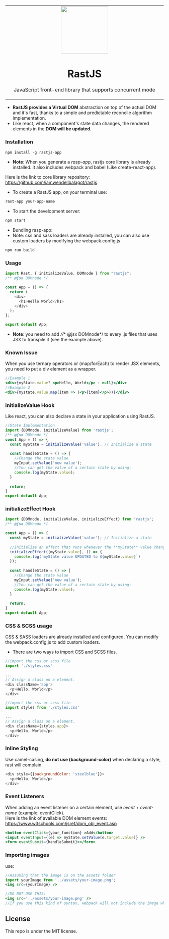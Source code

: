 <table align="center"><tr><td align="center" width="9999">
<img src="https://drive.google.com/uc?export=view&id=1kybX7EAbhNyDJN03ORD82tpvThHwJch5" height="150" align='center' />

# RastJS
JavaScript front-end library that supports concurrent mode
</td></tr></table>

  * **RastJS provides a Virtual DOM** abstraction on top of the actual DOM and it's fast, thanks to a simple and predictable reconcile algorithm implementation.
  * Like react, when a component's state data changes, the rendered elements in the **DOM will be updated**.
  
### Installation

``` js
npm install -g rastjs-app
```
* **Note**: When you generate a *rasp-app*, rastjs core library is already installed. it also includes webpack and babel (Like create-react-app).<br/>

Here is the link to core library repository: https://github.com/iamwendellbalagot/rastjs <br/>


  * To create a RastJS app, on your terminal use: 
 ``` js
 rast-app your-app-name
 ```
   * To start the development server: 
 ``` js
 npm start
 ```
 
   * Bundling rasp-app:
   * Note: css and sass loaders are already installed, you can also use custom loaders by modifying the webpack.config.js
 ``` js
 npm run build
 ```
 
### Usage
``` js
import Rast, { initializeValue, DOMnode } from "rastjs";
/** @jsx DOMnode */

const App = () => {
  return (
    <div>
      <h1>Hello World</h1>
    </div>
  );
};

export default App;

```
  * **Note**: you need to add *//** @jsx DOMnode*/ to every .js files that uses JSX to transpile it (see the example above).
### Known Issue
When you use ternary operators or (map/forEach) to render JSX elements, you need to put a div element as a wrapper.
``` jsx
//Example 1
<div>{myState.value? <p>Hello, World</p> : null}</div>
//Example 2
<div>{mystate.value.map(item => (<p>{item}</p>))}</div>
```
### initializeValue Hook
Like react, you can also declare a state in your application using RastJS.

``` js
//State Implementation
import {DOMnode, initializeValue} from 'rastjs';
/** @jsx DOMnode */
const App = () => {
  const myState = initializeValue('value'); // Initialize a state
  
  const handleState = () => {
    //Change the state value
    myInput.setValue('new value');
    //You can get the value of a certain state by using:
    console.log(myState.value);
  }
  
  return;
}
export default App;
```

### initializeEffect Hook
``` js
import {DOMnode, initializeValue, initializeEffect} from 'rastjs';
/** @jsx DOMnode */ 

const App = () => {
  const myState = initializeValue('value'); // Initialize a state
  
  //Initialize an effect that runs whenever the **myState** value changes.
  initializeEffect([myState.value], () => {
    console.log(`myState value UPDATED to ${myState.value}`)
  });
  
  const handleState = () => {
    //Change the state value
    myInput.setValue('new value');
    //You can get the value of a certain state by using:
    console.log(myState.value);
  }
  
  return;
}
export default App;
```
### CSS & SCSS usage
CSS & SASS loaders are already installed and configured. You can modify the webpack.config.js to add custom loaders.<br/>
 * There are two ways to import CSS and SCSS files.
``` js
//import the css or scss file
import './styles.css'

...
// Assign a class on a element.
<div className='app'>
  <p>Hello, World</p>
</div>
```

``` js
//import the css or scss file
import styles from './styles.css'

...
// Assign a class on a element.
<div className={styles.app}>
  <p>Hello, World</p>
</div>
```
### Inline Styling
Use camel-casing, **do not use (background-color)** when declaring a style, rast will complain.
``` js
<div style={{backgroundColor: 'steelblue'}}>
  <p>Hello, World</p>
</div>
```

### Event Listeners
When adding an event listener on a certain element, use *event + event-name*  (example: eventClick).<br />
Here is the link of available DOM element events: <br/>
https://www.w3schools.com/jsref/dom_obj_event.asp

``` jsx
<button eventClick={your_function} >Add</button>
<input eventInput={(e) => myState.setValue(e.target.value)} />
<form eventSubmit={handleSubmit}></form>
```

### Importing images
use: 
``` jsx
//Assuming that the image is on the assets folder
import yourImage from '../assets/your-image.png';
<img src={yourImage} />

//DO NOT USE THIS:
<img src='../assets/your-image.png' />
//If you use this kind of syntax, webpack will not include the image when you bundle the app.
```

## License
This repo is under the MIT license.
